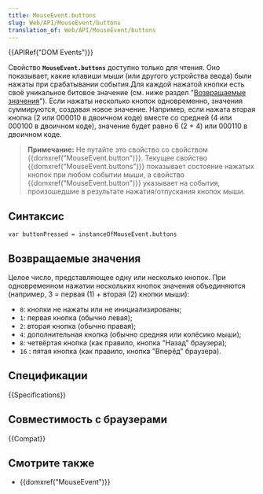 ```yaml
---
title: MouseEvent.buttons
slug: Web/API/MouseEvent/buttons
translation_of: Web/API/MouseEvent/buttons
---
```


{{APIRef("DOM Events")}}

Свойство **`MouseEvent.buttons`** доступно только для чтения. Оно показывает, какие клавиши мыши (или другого устройства ввода) были нажаты при срабатывании события.Для каждой нажатой кнопки есть своё уникальное битовое значение (см. ниже раздел "[Возвращаемые значения](#Return)"). Если нажаты несколько кнопок одновременно, значения суммируются, создавая новое значение. Например, если нажата вторая кнопка (2 или 000010 в двоичном коде) вместе со средней (4 или 000100 в двоичном коде), значение будет равно 6 (2 + 4) или 000110 в двоичном коде.

> **Примечание:** Не путайте это свойство со свойством {{domxref("MouseEvent.button")}}. Текущее свойство {{domxref("MouseEvent.buttons")}} показывает состояние нажатых кнопок при любом событии мыши, а свойство {{domxref("MouseEvent.button")}} указывает на события, произошедшие в результате нажатия/отпускания кнопок мыши.

## Синтаксис

```
var buttonPressed = instanceOfMouseEvent.buttons
```

## Возвращаемые значения

Целое число, представляющее одну или несколько кнопок. При одновременном нажатии нескольких кнопок значения объединяются (например, 3 = первая (1) + вторая (2) кнопки мыши):

- `0`: кнопки не нажаты или не инициализированы;
- `1`: первая кнопка (обычно левая);
- `2`: вторая кнопка (обычно правая);
- `4`: дополнительная кнопка (обычно средняя или колёсико мыши);
- `8`: четвёртая кнопка (как правило, кнопка "Назад" браузера);
- `16` : пятая кнопка (как правило, кнопка "Вперёд" браузера).

## Спецификации

{{Specifications}}

## Совместимость с браузерами

{{Compat}}

## Смотрите также

- {{domxref("MouseEvent")}}
